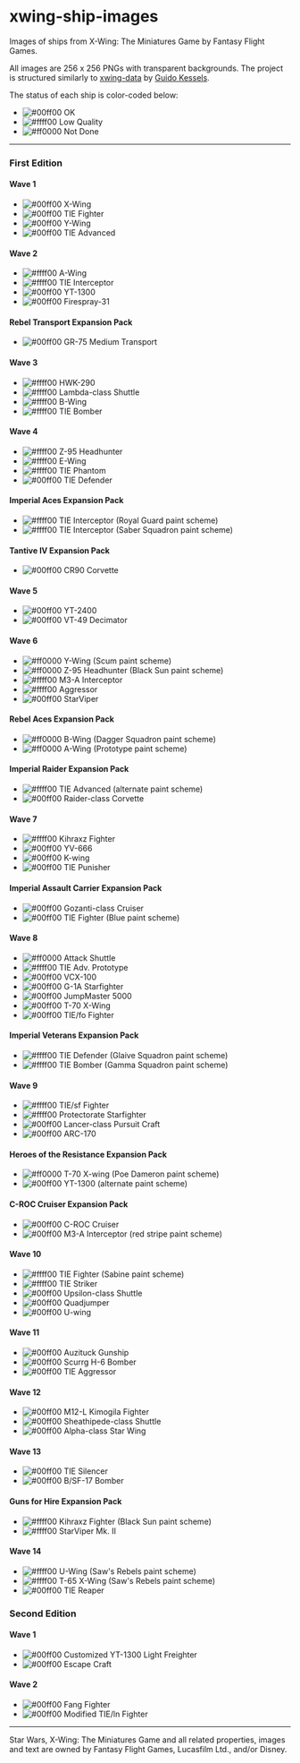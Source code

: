 # xwing-ship-images
Images of ships from X-Wing: The Miniatures Game by Fantasy Flight Games.

All images are 256 x 256 PNGs with transparent backgrounds. The project is structured similarly to [xwing-data](https://github.com/guidokessels/xwing-data) by [Guido Kessels](https://github.com/guidokessels).

The status of each ship is color-coded below:

* ![#00ff00](https://placehold.it/15/00ff00/000000?text=+) OK
* ![#ffff00](https://placehold.it/15/ffff00/000000?text=+) Low Quality
* ![#ff0000](https://placehold.it/15/ff0000/000000?text=+) Not Done

---

### First Edition

#### Wave 1

* ![#00ff00](https://placehold.it/15/00ff00/000000?text=+) X-Wing
* ![#00ff00](https://placehold.it/15/00ff00/000000?text=+) TIE Fighter
* ![#00ff00](https://placehold.it/15/00ff00/000000?text=+) Y-Wing
* ![#00ff00](https://placehold.it/15/00ff00/000000?text=+) TIE Advanced

#### Wave 2

* ![#ffff00](https://placehold.it/15/ffff00/000000?text=+) A-Wing
* ![#ffff00](https://placehold.it/15/ffff00/000000?text=+) TIE Interceptor
* ![#00ff00](https://placehold.it/15/00ff00/000000?text=+) YT-1300
* ![#00ff00](https://placehold.it/15/00ff00/000000?text=+) Firespray-31

#### Rebel Transport Expansion Pack

* ![#00ff00](https://placehold.it/15/00ff00/000000?text=+) GR-75 Medium Transport

#### Wave 3

* ![#ffff00](https://placehold.it/15/ffff00/000000?text=+) HWK-290
* ![#ffff00](https://placehold.it/15/ffff00/000000?text=+) Lambda-class Shuttle
* ![#ffff00](https://placehold.it/15/ffff00/000000?text=+) B-Wing
* ![#ffff00](https://placehold.it/15/ffff00/000000?text=+) TIE Bomber

#### Wave 4

* ![#ffff00](https://placehold.it/15/ffff00/000000?text=+) Z-95 Headhunter
* ![#ffff00](https://placehold.it/15/ffff00/000000?text=+) E-Wing
* ![#ffff00](https://placehold.it/15/ffff00/000000?text=+) TIE Phantom
* ![#00ff00](https://placehold.it/15/00ff00/000000?text=+) TIE Defender

#### Imperial Aces Expansion Pack

* ![#ffff00](https://placehold.it/15/ffff00/000000?text=+) TIE Interceptor (Royal Guard paint scheme)
* ![#ffff00](https://placehold.it/15/ffff00/000000?text=+) TIE Interceptor (Saber Squadron paint scheme)

#### Tantive IV Expansion Pack

* ![#00ff00](https://placehold.it/15/00ff00/000000?text=+) CR90 Corvette

#### Wave 5

* ![#00ff00](https://placehold.it/15/00ff00/000000?text=+) YT-2400
* ![#00ff00](https://placehold.it/15/00ff00/000000?text=+) VT-49 Decimator

#### Wave 6

* ![#ff0000](https://placehold.it/15/ff0000/000000?text=+) Y-Wing (Scum paint scheme)
* ![#ff0000](https://placehold.it/15/ff0000/000000?text=+) Z-95 Headhunter (Black Sun paint scheme)
* ![#ffff00](https://placehold.it/15/ffff00/000000?text=+) M3-A Interceptor
* ![#ffff00](https://placehold.it/15/ffff00/000000?text=+) Aggressor
* ![#00ff00](https://placehold.it/15/00ff00/000000?text=+) StarViper

#### Rebel Aces Expansion Pack

* ![#ff0000](https://placehold.it/15/ff0000/000000?text=+) B-Wing (Dagger Squadron paint scheme)
* ![#ff0000](https://placehold.it/15/ff0000/000000?text=+) A-Wing (Prototype paint scheme)

#### Imperial Raider Expansion Pack

* ![#ffff00](https://placehold.it/15/ffff00/000000?text=+) TIE Advanced (alternate paint scheme)
* ![#00ff00](https://placehold.it/15/00ff00/000000?text=+) Raider-class Corvette

#### Wave 7

* ![#ffff00](https://placehold.it/15/ffff00/000000?text=+) Kihraxz Fighter
* ![#00ff00](https://placehold.it/15/00ff00/000000?text=+) YV-666
* ![#00ff00](https://placehold.it/15/00ff00/000000?text=+) K-wing
* ![#00ff00](https://placehold.it/15/00ff00/000000?text=+) TIE Punisher

#### Imperial Assault Carrier Expansion Pack

* ![#00ff00](https://placehold.it/15/00ff00/000000?text=+) Gozanti-class Cruiser
* ![#00ff00](https://placehold.it/15/00ff00/000000?text=+) TIE Fighter (Blue paint scheme)

#### Wave 8

* ![#ff0000](https://placehold.it/15/ff0000/000000?text=+) Attack Shuttle
* ![#ffff00](https://placehold.it/15/ffff00/000000?text=+) TIE Adv. Prototype
* ![#00ff00](https://placehold.it/15/00ff00/000000?text=+) VCX-100
* ![#00ff00](https://placehold.it/15/00ff00/000000?text=+) G-1A Starfighter
* ![#00ff00](https://placehold.it/15/00ff00/000000?text=+) JumpMaster 5000
* ![#00ff00](https://placehold.it/15/00ff00/000000?text=+) T-70 X-Wing
* ![#00ff00](https://placehold.it/15/00ff00/000000?text=+) TIE/fo Fighter

#### Imperial Veterans Expansion Pack

* ![#ffff00](https://placehold.it/15/ffff00/000000?text=+) TIE Defender (Glaive Squadron paint scheme)
* ![#ffff00](https://placehold.it/15/ffff00/000000?text=+) TIE Bomber (Gamma Squadron paint scheme)

#### Wave 9

* ![#ffff00](https://placehold.it/15/ffff00/000000?text=+) TIE/sf Fighter
* ![#ffff00](https://placehold.it/15/ffff00/000000?text=+) Protectorate Starfighter
* ![#00ff00](https://placehold.it/15/00ff00/000000?text=+) Lancer-class Pursuit Craft
* ![#00ff00](https://placehold.it/15/00ff00/000000?text=+) ARC-170

#### Heroes of the Resistance Expansion Pack

* ![#ff0000](https://placehold.it/15/ffff00/000000?text=+) T-70 X-wing (Poe Dameron paint scheme)
* ![#00ff00](https://placehold.it/15/00ff00/000000?text=+) YT-1300 (alternate paint scheme)

#### C-ROC Cruiser Expansion Pack

* ![#00ff00](https://placehold.it/15/00ff00/000000?text=+) C-ROC Cruiser
* ![#00ff00](https://placehold.it/15/00ff00/000000?text=+) M3-A Interceptor (red stripe paint scheme)

#### Wave 10

* ![#ffff00](https://placehold.it/15/ffff00/000000?text=+) TIE Fighter (Sabine paint scheme)
* ![#ffff00](https://placehold.it/15/ffff00/000000?text=+) TIE Striker
* ![#00ff00](https://placehold.it/15/00ff00/000000?text=+) Upsilon-class Shuttle
* ![#00ff00](https://placehold.it/15/00ff00/000000?text=+) Quadjumper
* ![#00ff00](https://placehold.it/15/00ff00/000000?text=+) U-wing

#### Wave 11

* ![#00ff00](https://placehold.it/15/00ff00/000000?text=+) Auzituck Gunship
* ![#00ff00](https://placehold.it/15/00ff00/000000?text=+) Scurrg H-6 Bomber
* ![#00ff00](https://placehold.it/15/00ff00/000000?text=+) TIE Aggressor

#### Wave 12

* ![#00ff00](https://placehold.it/15/00ff00/000000?text=+) M12-L Kimogila Fighter
* ![#00ff00](https://placehold.it/15/00ff00/000000?text=+) Sheathipede-class Shuttle
* ![#00ff00](https://placehold.it/15/00ff00/000000?text=+) Alpha-class Star Wing

#### Wave 13

* ![#00ff00](https://placehold.it/15/00ff00/000000?text=+) TIE Silencer
* ![#00ff00](https://placehold.it/15/00ff00/000000?text=+) B/SF-17 Bomber

#### Guns for Hire Expansion Pack

* ![#ffff00](https://placehold.it/15/ffff00/000000?text=+) Kihraxz Fighter (Black Sun paint scheme)
* ![#ffff00](https://placehold.it/15/ffff00/000000?text=+) StarViper Mk. II

#### Wave 14

* ![#ffff00](https://placehold.it/15/ffff00/000000?text=+) U-Wing (Saw's Rebels paint scheme)
* ![#ffff00](https://placehold.it/15/ffff00/000000?text=+) T-65 X-Wing (Saw's Rebels paint scheme)
* ![#00ff00](https://placehold.it/15/00ff00/000000?text=+) TIE Reaper

### Second Edition

#### Wave 1

* ![#00ff00](https://placehold.it/15/00ff00/000000?text=+) Customized YT-1300 Light Freighter
* ![#00ff00](https://placehold.it/15/00ff00/000000?text=+) Escape Craft

#### Wave 2

* ![#00ff00](https://placehold.it/15/00ff00/000000?text=+) Fang Fighter
* ![#00ff00](https://placehold.it/15/00ff00/000000?text=+) Modified TIE/ln Fighter

---

Star Wars, X-Wing: The Miniatures Game and all related properties, images and text are owned by Fantasy Flight Games, Lucasfilm Ltd., and/or Disney.
